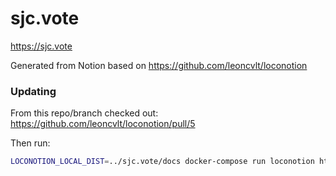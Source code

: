# sjc.vote

https://sjc.vote

Generated from Notion based on https://github.com/leoncvlt/loconotion


### Updating

From this repo/branch checked out:
https://github.com/leoncvlt/loconotion/pull/5

Then run:

```sh
LOCONOTION_LOCAL_DIST=../sjc.vote/docs docker-compose run loconotion https://www.notion.so/SJC-vote-One-resident-s-guide-to-voting-in-St-John-s-County-elections-e860a3271af3470c9704e792aeaa74e7
```

